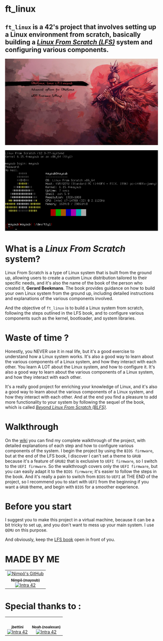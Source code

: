 # ft_linux

## `ft_linux` is a 42's project that involves setting up a Linux environment from scratch, basically building a [_Linux From Scratch (LFS)_](https://www.linuxfromscratch.org/lfs/view/systemd/) system and configuring various components.

![grub](assets/grub-theme-sekiro.png)
<div align="center">
	<img src="assets/ft_linux.png" alt="ft_linux">
</div>

# What is a _Linux From Scratch_ system?

Linux From Scratch is a type of Linux system that is built from the ground up, allowing users to create a custom Linux distribution tailored to their specific needs, and it's also the name of the book of the person who created it, **Gerard Beekmans**. The book provides guidance on how to build your own Linux system from the ground up, including detailed instructions and explanations of the various components involved.

And the objective of `ft_linux` is to build a Linux system from scratch, following the steps outlined in the LFS book, and to configure various components such as the kernel, bootloader, and system libraries.

# Waste of time ?

Honestly, you NEVER use it in real life, but it's a good exercise to understand how a Linux system works. It's also a good way to learn about the various components of a Linux system, and how they interact with each other. You learn A LOT about the Linux system, and how to configure it. It's also a good way to learn about the various components of a Linux system, and how they interact with each other.

It's a really good project for enriching your knowledge of Linux, and it's also a good way to learn about the various components of a Linux system, and how they interact with each other. And at the end you find a pleasure to add more functionality to your system by following the sequel of the book, which is called [_Beyond Linux From Scratch (BLFS)_](https://www.linuxfromscratch.org/blfs/view/systemd/).

# Walkthrough

On the [wiki](https://github.com/Nimpoo/ft_linux/wiki) you can find my complete walkthrough of the project, with detailed explanations of each step and how to configure various components of the system. I begin the project by using the `BIOS firmware`, but at the end of the LFS book, I discover I can't set a theme to `GRUB` because it's a feature of `GRUB2` that is exclusive to `UEFI firmware`, so I switch to the `UEFI firmware`. So the walkthrough covers only the `UEFI firmware`, but you can easily adapt it to the `BIOS firmware`; it's easier to follow the steps in the book. And it's really a pain to switch from `BIOS` to `UEFI` at THE END of the project, so I recommend you to start with `UEFI` from the beginning if you want a `GRUB` theme, and begin with `BIOS` for a smoother experience.

# Before you start

I suggest you to make this project in a virtual machine, because it can be a bit tricky to set up, and you don't want to mess up your main system. I use `QEMU` on this purpose.

And obviously, keep the [LFS book](https://www.linuxfromscratch.org/lfs/view/systemd/) open in front of you.

# MADE BY ME

<table>
  <tr>
    <td align="center"><a href="https://github.com/nimpoo/"><img src="https://avatars.githubusercontent.com/u/91483405?v=4" width="100px;" alt="Nimpô's GitHub"/><br /><sub><b>Nimpô (mayoub)</b></sub></a><br /><a href="https://profile.intra.42.fr/users/mayoub" title="Intra 42"><img src="https://img.shields.io/badge/Nice-FFFFFF?style=plastic&logo=42&logoColor=000000" alt="Intra 42"/></a></td>
  </tr>
</table>

# Special thanks to :

<table>
  <tr>
    <td align="center"><a href="https://github.com/jbettini/"><img src="https://avatars.githubusercontent.com/u/85110911?v=4" width="100px;" alt=""/><br /><sub><b>jbettini</b></sub></a><br /><a href="https://profile.intra.42.fr/users/jbettini" title="Intra 42"><img src="https://img.shields.io/badge/Nice-FFFFFF?style=plastic&logo=42&logoColor=000000" alt="Intra 42"/></a></td>
    <td align="center"><a href="https://github.com/noalexan/"><img src="https://avatars.githubusercontent.com/u/102285721?v=4" width="100px;" alt=""/><br /><sub><b>Noah (noalexan)</b></sub></a><br /><a href="https://profile.intra.42.fr/users/noalexan" title="Intra 42"><img src="https://img.shields.io/badge/Nice-FFFFFF?style=plastic&logo=42&logoColor=000000" alt="Intra 42"/></a></td>
  </tr>
</table>
